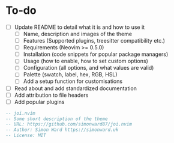 # To-do

- [ ] Update README to detail what it is and how to use it
  - [ ] Name, description and images of the theme
  - [ ] Features (Supported plugins, treesitter compatibility etc.)
  - [ ] Requirements (Neovim >= 0.5.0)
  - [ ] Installation (code snippets for popular package managers)
  - [ ] Usage (how to enable, how to set custom options)
  - [ ] Configuration (all options, and what values are valid)
  - [ ] Palette (swatch, label, hex, RGB, HSL)
  - [ ] Add a setup function for customisations
- [ ] Read about and add standardized documentation
- [ ] Add attribution to file headers
- [ ] Add popular plugins

```lua
-- joi.nvim
-- Some short description of the theme
-- URL: https://github.com/simonward87/joi.nvim
-- Author: Simon Ward https://simonward.uk
-- License: MIT
```
